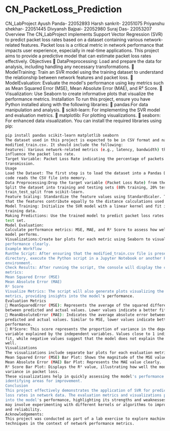 # CN_PacketLoss_Prediction
CN_LabProject
 Ayush Panda- 22052893
 Harsh sankrit- 22051075
 Priyanshu shekhar- 22051445
 Divyansh Bajpai- 22052980
 Suraj Das- 22053207
 Overview
 The CN_LabProject implements Support Vector Regression (SVR) to predict packet
 loss rates based on a dataset containing various network-related features. Packet loss
 is a critical metric in network performance that impacts user experience, especially in
 real-time applications. This project aims to provide a predictive model that can
 estimate packet loss rates effectively.
 Objectives
  DataPreprocessing: Load and prepare the data for analysis, including handling
 any necessary transformations.
  ModelTraining: Train an SVR model using the training dataset to understand
 the relationship between network features and packet loss.
  ModelEvaluation: Evaluate the model's performance using key metrics such as
 Mean Squared Error (MSE), Mean Absolute Error (MAE), and R² Score.
  Visualization: Use Seaborn to create informative plots that visualize the
 performance metrics.
 Installation
 To run this project, ensure you have Python installed along with the following
 libraries:
  pandas:For data manipulation and analysis.
  scikit-learn: For implementing the SVR model and evaluation metrics.
  matplotlib: For plotting visualizations.
  seaborn: For enhanced data visualization.
 You can install the required libraries using pip:
 ```bash
 pip install pandas scikit-learn matplotlib seaborn
 The dataset used in this project is expected to be in CSV format and named
 modified_train.csv. It should include the following:
 Features: Various network-related metrics (e.g., latency, bandwidth) that could
 influence the packet loss rate.
Target Variable: Packet Loss Rate indicating the percentage of packets lost during
 transmission.
 Usage
 Load the Dataset: The first step is to load the dataset into a Pandas DataFrame. The
 code reads the CSV file into memory.
 Data Preprocessing:Drop the target variable (Packet Loss Rate) from the feature set.
 Split the dataset into training and testing sets (80% training, 20% testing) using
 train_test_split from scikit-learn.
 Feature Scaling: Standardize the feature values using StandardScaler. This ensures
 that the features contribute equally to the distance calculations used by SVR.
 Model Training: Initialize the SVR model with a linear kernel and fit it to the scaled
 training data.
 Making Predictions: Use the trained model to predict packet loss rates on the scaled
 test set.
 Model Evaluation:
 Calculate performance metrics: MSE, MAE, and R² Score to assess how well the
 model performs.
 Visualizations:Create bar plots for each metric using Seaborn to visualize the model's
 performance clearly.
 Example Workflow
 Runthe Script: After ensuring that the modified_train.csv file is present in the same
 directory, execute the Python script in a Jupyter Notebook or another Python
 environment.
 Check Results: After running the script, the console will display the calculated
 metrics:
 Mean Squared Error (MSE)
 Mean Absolute Error (MAE)
 R² Score
 Visualize Metrics: The script will also generate plots visualizing the evaluation
 metrics, providing insights into the model's performance.
 Evaluation Metrics
 MeanSquaredError (MSE): Represents the average of the squared differences
 between predicted and actual values. Lower values indicate a better fit.
  MeanAbsoluteError (MAE): Indicates the average absolute error between
 predicted and actual values. Similar to MSE, lower values indicate better model
 performance.
  R²Score: This score represents the proportion of variance in the dependent
 variable explained by the independent variables. Values close to 1 indicate a good
 fit, while negative values suggest that the model does not explain the variance
 well.
 Visualizations
 The visualizations include separate bar plots for each evaluation metric:
 Mean Squared Error (MSE) Bar Plot: Shows the magnitude of the MSE value.
 Mean Absolute Error (MAE) Bar Plot: Represents the MAE value clearly.
 R² Score Bar Plot: Displays the R² value, illustrating how well the model explains the
 variance in packet loss.
 These visualizations help in quickly assessing the model's performance and
 identifying areas for improvement.
 Conclusion
 This project effectively demonstrates the application of SVR for predicting packet
 loss rates in network data. The evaluation metrics and visualizations provide insight
 into the model's performance, highlighting its strengths and weaknesses. Future work
 may involve experimenting with different kernels or algorithms to improve accuracy
 and reliability.
 Acknowledgements:
 This project was conducted as part of a lab exercise to explore machine learning
 techniques in the context of network performance metrics.
